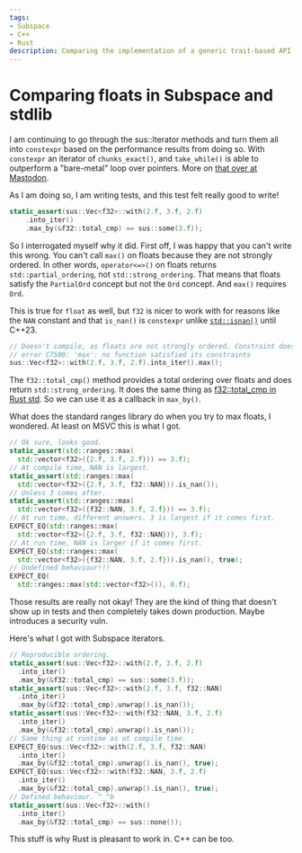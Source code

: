 ```yaml
---
tags:
- Subspace
- C++
- Rust
description: Comparing the implementation of a generic trait-based API in C++ and in Rust.
---
```

# Comparing floats in Subspace and stdlib

I am continuing to go through the sus::Iterator methods and turn them all into `constexpr` based on
the performance results from doing so. With `constexpr` an iterator of `chunks_exact()`, and
`take_while()` is able to outperform a "bare-metal" loop over pointers. More on
[that over at Mastodon](https://sunny.garden/@blinkygal/110826776270649927).

As I am doing so, I am writing tests, and this test felt really good to write!

```cpp
static_assert(sus::Vec<f32>::with(2.f, 3.f, 2.f)
    .into_iter()
    .max_by(&f32::total_cmp) == sus::some(3.f));
```

So I interrogated myself why it did. First off, I was happy that you can't write this wrong. You can't call `max()` on floats because they are not strongly ordered. In other words, `operator<=>()` on floats returns `std::partial_ordering`, not `std::strong_ordering`. That means that floats satisfy the `PartialOrd` concept but not the `Ord` concept. And `max()` requires `Ord`.

This is true for `float` as well, but `f32` is nicer to work with for reasons like the `NAN` constant and that `is_nan()` is `constexpr` unlike [`std::isnan()`](https://en.cppreference.com/w/cpp/numeric/math/isnan) until C++23.

```cpp
// Doesn't compile, as floats are not strongly ordered. Constraint does not match.
// error C7500: 'max': no function satisfied its constraints
sus::Vec<f32>::with(2.f, 3.f, 2.f).into_iter().max();
```
The `f32::total_cmp()` method provides a total ordering over floats and does return `std::strong_ordering`. It does the same thing as [f32::total_cmp in Rust std](https://doc.rust-lang.org/std/primitive.f32.html#method.total_cmp). So we can use it as a callback in `max_by()`.

What does the standard ranges library do when you try to max floats, I wondered. At least on MSVC this is what I got.

```cpp
// Ok sure, looks good.
static_assert(std::ranges::max(
  std::vector<f32>({2.f, 3.f, 2.f})) == 3.f);
// At compile time, NAN is largest.
static_assert(std::ranges::max(
  std::vector<f32>({2.f, 3.f, f32::NAN})).is_nan());
// Unless 3 comes after.
static_assert(std::ranges::max(
  std::vector<f32>({f32::NAN, 3.f, 2.f})) == 3.f);
// At run time, different answers. 3 is largest if it comes first.
EXPECT_EQ(std::ranges::max(
  std::vector<f32>({2.f, 3.f, f32::NAN})), 3.f);
// At run time, NAN is larger if it comes first.
EXPECT_EQ(std::ranges::max(
  std::vector<f32>({f32::NAN, 3.f, 2.f})).is_nan(), true);
// Undefined behaviour!!!
EXPECT_EQ(
  std::ranges::max(std::vector<f32>()), 0.f);
```

Those results are really not okay! They are the kind of thing that doesn't show up in tests and then completely takes down production. Maybe introduces a security vuln.

Here's what I got with Subspace iterators.

```cpp
// Reproducible ordering.
static_assert(sus::Vec<f32>::with(2.f, 3.f, 2.f)
  .into_iter()
  .max_by(&f32::total_cmp) == sus::some(3.f));
static_assert(sus::Vec<f32>::with(2.f, 3.f, f32::NAN)
  .into_iter()
  .max_by(&f32::total_cmp).unwrap().is_nan());
static_assert(sus::Vec<f32>::with(f32::NAN, 3.f, 2.f)
  .into_iter()
  .max_by(&f32::total_cmp).unwrap().is_nan());
// Same thing at runtime as at compile time.
EXPECT_EQ(sus::Vec<f32>::with(2.f, 3.f, f32::NAN)
  .into_iter()
  .max_by(&f32::total_cmp).unwrap().is_nan(), true);
EXPECT_EQ(sus::Vec<f32>::with(f32::NAN, 3.f, 2.f)
  .into_iter()
  .max_by(&f32::total_cmp).unwrap().is_nan(), true);
// Defined behaviour. ^_^b
static_assert(sus::Vec<f32>::with()
  .into_iter()
  .max_by(&f32::total_cmp) == sus::none());
```

This stuff is why Rust is pleasant to work in. C++ can be too.